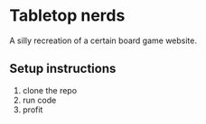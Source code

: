 # Tabletop nerds
A silly recreation of a certain board game website.

## Setup instructions
1. clone the repo
2. run code
3. profit